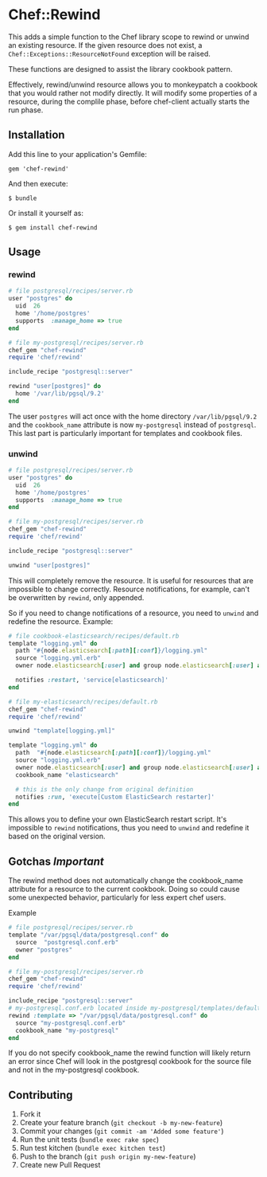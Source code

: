 # Chef::Rewind

This adds a simple function to the Chef library scope to
rewind or unwind an existing resource. If the given resource does not exist, 
a `Chef::Exceptions::ResourceNotFound` exception will be raised.

These functions are designed to assist the library cookbook pattern.

Effectively, rewind/unwind resource allows you to monkeypatch a cookbook that you would rather not modify directly. It will modify some properties of a resource, during the complile phase, before chef-client actually starts the run phase.

## Installation

Add this line to your application's Gemfile:

    gem 'chef-rewind'

And then execute:

    $ bundle

Or install it yourself as:

    $ gem install chef-rewind

## Usage

### rewind

```Ruby
# file postgresql/recipes/server.rb
user "postgres" do
  uid  26
  home '/home/postgres'
  supports  :manage_home => true
end

# file my-postgresql/recipes/server.rb
chef_gem "chef-rewind"
require 'chef/rewind'

include_recipe "postgresql::server"

rewind "user[postgres]" do
  home '/var/lib/pgsql/9.2'
end

```

The user `postgres` will act once with the home directory
`/var/lib/pgsql/9.2` and the `cookbook_name` attribute is now
`my-postgresql` instead of `postgresql`. This last part is
particularly important for templates and cookbook files.

### unwind

```Ruby
# file postgresql/recipes/server.rb
user "postgres" do
  uid  26
  home '/home/postgres'
  supports  :manage_home => true
end

# file my-postgresql/recipes/server.rb
chef_gem "chef-rewind"
require 'chef/rewind'

include_recipe "postgresql::server"

unwind "user[postgres]"

```

This will completely remove the resource. It is useful
for resources that are impossible to change correctly.
Resource notifications, for example,
can't be overwritten by `rewind`, only appended.

So if you need to change notifications of a resource,
you need to `unwind` and redefine the resource. Example:

```Ruby
# file cookbook-elasticsearch/recipes/default.rb
template "logging.yml" do
  path "#{node.elasticsearch[:path][:conf]}/logging.yml"
  source "logging.yml.erb"
  owner node.elasticsearch[:user] and group node.elasticsearch[:user] and mode 0755

  notifies :restart, 'service[elasticsearch]'
end

# file my-elasticsearch/recipes/default.rb
chef_gem "chef-rewind"
require 'chef/rewind'

unwind "template[logging.yml]"

template "logging.yml" do
  path  "#{node.elasticsearch[:path][:conf]}/logging.yml"
  source "logging.yml.erb"
  owner node.elasticsearch[:user] and group node.elasticsearch[:user] and mode 0755
  cookbook_name "elasticsearch"

  # this is the only change from original definition
  notifies :run, 'execute[Custom ElasticSearch restarter]'
end

```

This allows you to define your own ElasticSearch restart script.
It's impossible to `rewind` notifications,
thus you need to `unwind` and redefine it based on the original version.



## Gotchas *Important*

The rewind method does not automatically change the cookbook_name
attribute for a resource to the current cookbook. Doing so could cause
some unexpected behavior, particularly for less expert chef users.

Example 

```Ruby
# file postgresql/recipes/server.rb
template "/var/pgsql/data/postgresql.conf" do
  source  "postgresql.conf.erb"
  owner "postgres"
end

# file my-postgresql/recipes/server.rb
chef_gem "chef-rewind"
require 'chef/rewind'

include_recipe "postgresql::server"
# my-postgresql.conf.erb located inside my-postgresql/templates/default/my-postgresql.conf.erb
rewind :template => "/var/pgsql/data/postgresql.conf" do
  source "my-postgresql.conf.erb"
  cookbook_name "my-postgresql"
end

```

If you do not specify cookbook_name the rewind function will likely
return an error since Chef will look in the postgresql cookbook for
the source file and not in the my-postgresql cookbook.


## Contributing

1. Fork it
2. Create your feature branch (`git checkout -b my-new-feature`)
3. Commit your changes (`git commit -am 'Added some feature'`)
4. Run the unit tests (`bundle exec rake spec`)
5. Run test kitchen (`bundle exec kitchen test`)
6. Push to the branch (`git push origin my-new-feature`)
7. Create new Pull Request
